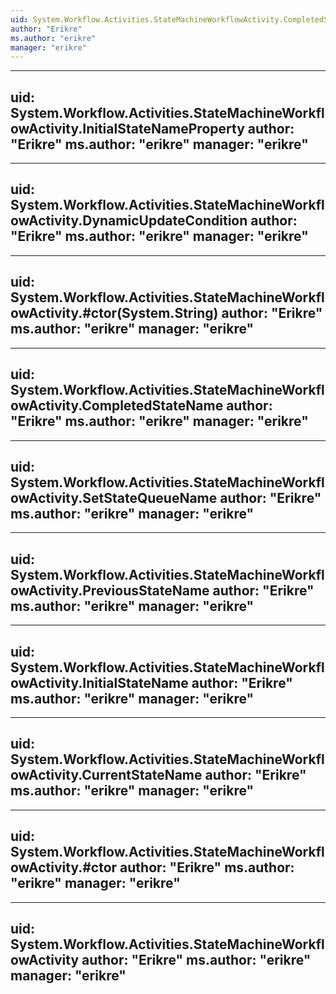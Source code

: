 ```yaml
---
uid: System.Workflow.Activities.StateMachineWorkflowActivity.CompletedStateNameProperty
author: "Erikre"
ms.author: "erikre"
manager: "erikre"
---
```


---
uid: System.Workflow.Activities.StateMachineWorkflowActivity.InitialStateNameProperty
author: "Erikre"
ms.author: "erikre"
manager: "erikre"
---

---
uid: System.Workflow.Activities.StateMachineWorkflowActivity.DynamicUpdateCondition
author: "Erikre"
ms.author: "erikre"
manager: "erikre"
---

---
uid: System.Workflow.Activities.StateMachineWorkflowActivity.#ctor(System.String)
author: "Erikre"
ms.author: "erikre"
manager: "erikre"
---

---
uid: System.Workflow.Activities.StateMachineWorkflowActivity.CompletedStateName
author: "Erikre"
ms.author: "erikre"
manager: "erikre"
---

---
uid: System.Workflow.Activities.StateMachineWorkflowActivity.SetStateQueueName
author: "Erikre"
ms.author: "erikre"
manager: "erikre"
---

---
uid: System.Workflow.Activities.StateMachineWorkflowActivity.PreviousStateName
author: "Erikre"
ms.author: "erikre"
manager: "erikre"
---

---
uid: System.Workflow.Activities.StateMachineWorkflowActivity.InitialStateName
author: "Erikre"
ms.author: "erikre"
manager: "erikre"
---

---
uid: System.Workflow.Activities.StateMachineWorkflowActivity.CurrentStateName
author: "Erikre"
ms.author: "erikre"
manager: "erikre"
---

---
uid: System.Workflow.Activities.StateMachineWorkflowActivity.#ctor
author: "Erikre"
ms.author: "erikre"
manager: "erikre"
---

---
uid: System.Workflow.Activities.StateMachineWorkflowActivity
author: "Erikre"
ms.author: "erikre"
manager: "erikre"
---

